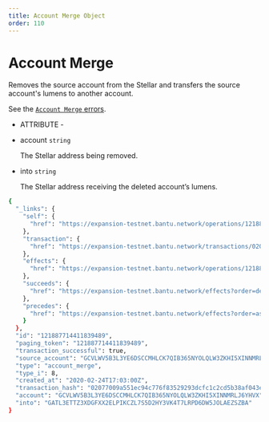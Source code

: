 ```yaml
---
title: Account Merge Object
order: 110
---
```


# Account Merge

Removes the source account from the Stellar and transfers the source account's lumens to another account.

See the [`Account Merge` errors](../../../errors/result-codes/operation-specific/account-merge.md).

 - ATTRIBUTE - 

* account `string`

  The Stellar address being removed.

* into `string`

  The Stellar address receiving the deleted account’s lumens.

```bash
{
  "_links": {
    "self": {
      "href": "https://expansion-testnet.bantu.network/operations/121887714411839489"
    },
    "transaction": {
      "href": "https://expansion-testnet.bantu.network/transactions/02077009a551ec94c776f83529293dcfc1c2cd5b38af043ef7f3699bf5a71f0a"
    },
    "effects": {
      "href": "https://expansion-testnet.bantu.network/operations/121887714411839489/effects"
    },
    "succeeds": {
      "href": "https://expansion-testnet.bantu.network/effects?order=desc\u0026cursor=121887714411839489"
    },
    "precedes": {
      "href": "https://expansion-testnet.bantu.network/effects?order=asc\u0026cursor=121887714411839489"
    }
  },
  "id": "121887714411839489",
  "paging_token": "121887714411839489",
  "transaction_successful": true,
  "source_account": "GCVLWV5B3L3YE6DSCCMHLCK7QIB365NYOLQLW3ZKHI5XINNMRLJ6YHVX",
  "type": "account_merge",
  "type_i": 8,
  "created_at": "2020-02-24T17:03:00Z",
  "transaction_hash": "02077009a551ec94c776f83529293dcfc1c2cd5b38af043ef7f3699bf5a71f0a",
  "account": "GCVLWV5B3L3YE6DSCCMHLCK7QIB365NYOLQLW3ZKHI5XINNMRLJ6YHVX",
  "into": "GATL3ETTZ3XDGFXX2ELPIKCZL7S5D2HY3VK4T7LRPD6DW5JOLAEZSZBA"
}
```

